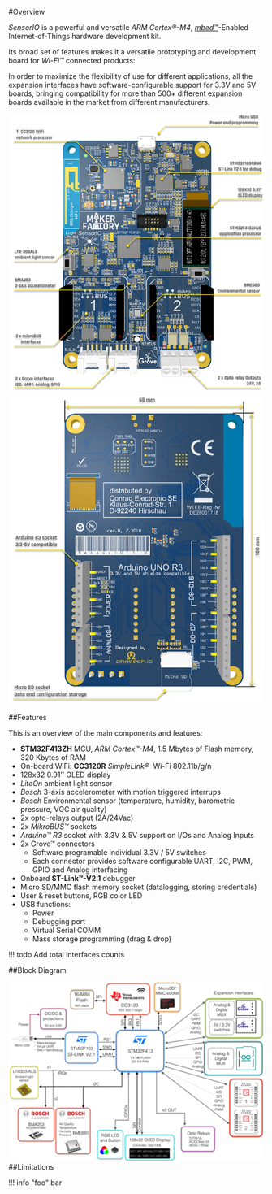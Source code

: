 #Overview


*SensorIO* is a powerful and versatile *ARM Cortex&reg;-M4*, [*mbed&trade;*](https://www.mbed.com)-Enabled Internet-of-Things hardware development kit.

Its broad set of features makes it a versatile prototyping and development board for *Wi-Fi&trade;* connected products:

In order to maximize the flexibility of use for different applications, all the expansion interfaces have software-configurable support for 3.3V and 5V boards, bringing compatibility for more than 500+ different expansion boards available in the market from different manufacturers.


![Features Front](../../images/sensorio/SensorIO-features-front.png)
![Features back](../../images/sensorio/SensorIO-features-back.png)

##Features 

This is an overview of the main components and features:

* **STM32F413ZH** MCU, *ARM Cortex&trade;-M4*, 1.5 Mbytes of Flash memory, 320 Kbytes of RAM
* On-board WiFi: **CC3120R** *SimpleLink®*  Wi-Fi 802.11b/g/n 
* 128x32 0.91’’ OLED display 
* *LiteOn* ambient light sensor
* *Bosch* 3-axis accelerometer with motion triggered interrups
* *Bosch* Environmental sensor (temperature, humidity, barometric pressure, VOC air quality) 
* 2x opto-relays output (2A/24Vac)
* 2x *MikroBUS&trade;* sockets
* *Arduino&trade; R3* socket with 3.3V & 5V support on I/Os and Analog Inputs
* 2x Grove&trade; connectors 
	- Software programable individual 3.3V / 5V switches
	- Each connector provides software configurable UART, I2C, PWM, GPIO and Analog interfacing
* Onboard **ST-Link&trade;-V2.1** debugger
* Micro SD/MMC flash memory socket (datalogging, storing credentials)
* User & reset buttons, RGB color LED
* USB functions:
	- Power
	- Debugging port
	- Virtual Serial COMM
	- Mass storage programming (drag & drop)


!!! todo
	Add total interfaces counts


##Block Diagram

![Block Diagram](../../images/sensorio/SensorIO-block-diagrBETA.png)
##Limitations

!!! info "foo"
	bar



